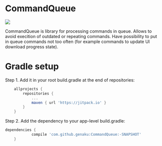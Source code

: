 # CommandQueue
[![](https://jitpack.io/v/genaku/CommandQueue.svg)](https://jitpack.io/#genaku/CommandQueue)

CommandQueue is library for processing commands in queue. Allows to avoid execition of outdated or repeating commands. Have possibility to put in queue commands not too often (for example commands to update UI download progress state).
# Gradle setup
Step 1. Add it in your root build.gradle at the end of repositories:
```gradle
	allprojects {
		repositories {
			...
			maven { url 'https://jitpack.io' }
		}
	}
```
Step 2. Add the dependency to your app-level build.gradle:
```gradle
dependencies {
	        compile 'com.github.genaku:CommandQueue:-SNAPSHOT'
	}
```
